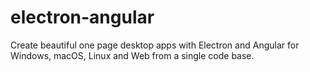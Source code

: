 # electron-angular
Create beautiful one page desktop apps with Electron and Angular for Windows, macOS, Linux and Web from a single code base.
